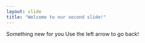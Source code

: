 ```yaml
---
layout: slide
title: "Welcome to our second slide!"
---
```

Something new for you
Use the left arrow to go back!

